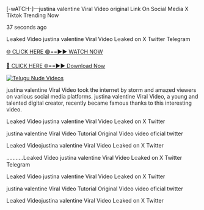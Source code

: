 [-wATCH-]—justina valentine Viral Video original Link On Social Media X Tiktok Trending Now



37 seconds ago

L𝚎aked Video justina valentine Viral Video L𝚎aked on X Twitter Telegram

[🌐 CLICK HERE 🟢==►► WATCH NOW](https://viral-xone.blogspot.com/2025/01/valovideo.html)

[🔴 CLICK HERE 🌐==►► Download Now](https://viral-xone.blogspot.com/2025/01/valovideo.html)

[![Telugu Nude Videos](https://i.imgur.com/dJHk4Zq.gif)](https://viral-xone.blogspot.com/2025/01/valovideo.html)

justina valentine Viral Video took the internet by storm and amazed viewers on various social media platforms. justina valentine Viral Video, a young and talented digital creator, recently became famous thanks to this interesting video.

L𝚎aked Video justina valentine Viral Video L𝚎aked on X Twitter

justina valentine Viral Video Tutorial Original Video video oficial twitter

L𝚎aked Videojustina valentine Viral Video L𝚎aked on X Twitter

...........L𝚎aked Video justina valentine Viral Video L𝚎aked on X Twitter Telegram

L𝚎aked Video justina valentine Viral Video L𝚎aked on X Twitter

justina valentine Viral Video Tutorial Original Video video oficial twitter

L𝚎aked Videojustina valentine Viral Video L𝚎aked on X Twitter